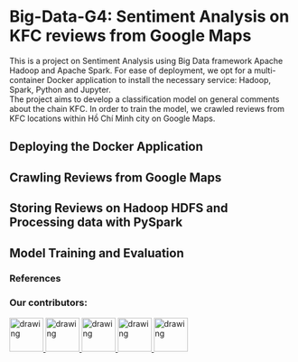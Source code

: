 # Big-Data-G4: Sentiment Analysis on KFC reviews from Google Maps
This is a project on Sentiment Analysis using Big Data framework Apache Hadoop and Apache Spark. For ease of deployment, we opt for a multi-container Docker application to install the necessary service: Hadoop, Spark, Python and Jupyter.\
The project aims to develop a classification model on general comments about the chain KFC. In order to train the model, we crawled reviews from KFC locations within Hồ Chí Minh city on Google Maps.

## Deploying the Docker Application
## Crawling Reviews from Google Maps
## Storing Reviews on Hadoop HDFS and Processing data with PySpark
## Model Training and Evaluation
### References
### Our contributors:
<a href="https://github.com/Ngoc-Cac">
    <img src="https://avatars.githubusercontent.com/u/144905277?v=4" alt="drawing" width="60">
</a>
<a href="https://github.com/dothimykhanh">
    <img src="https://avatars.githubusercontent.com/u/120184309?v=4" alt="drawing" width="60">
</a>
<a href="https://github.com/NguyenTNTh">
    <img src="https://avatars.githubusercontent.com/u/203326835?v=4" alt="drawing" width="60">
</a>
<a href="https://github.com/hako1106">
    <img src="https://avatars.githubusercontent.com/u/117138002?v=4" alt="drawing" width="60">
</a>
<a href="https://github.com/phiyenng">
    <img src="https://avatars.githubusercontent.com/u/145342146?v=4" alt="drawing" width="60">
</a>